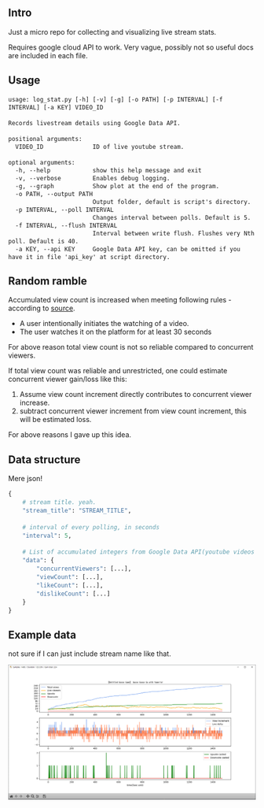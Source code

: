 ## Intro

Just a micro repo for collecting and visualizing live stream stats.

Requires google cloud API to work. Very vague, possibly not so useful docs are included in each file.

## Usage
```commandline
usage: log_stat.py [-h] [-v] [-g] [-o PATH] [-p INTERVAL] [-f INTERVAL] [-a KEY] VIDEO_ID

Records livestream details using Google Data API.

positional arguments:
  VIDEO_ID              ID of live youtube stream.

optional arguments:
  -h, --help            show this help message and exit
  -v, --verbose         Enables debug logging.
  -g, --graph           Show plot at the end of the program.
  -o PATH, --output PATH
                        Output folder, default is script's directory.
  -p INTERVAL, --poll INTERVAL
                        Changes interval between polls. Default is 5.
  -f INTERVAL, --flush INTERVAL
                        Interval between write flush. Flushes very Nth poll. Default is 40.
  -a KEY, --api KEY     Google Data API key, can be omitted if you have it in file 'api_key' at script directory.
```

## Random ramble

Accumulated view count is increased when meeting following rules - according to [source](https://www.tubics.com/blog/what-counts-as-a-view-on-youtube/).

- A user intentionally initiates the watching of a video.
- The user watches it on the platform for at least 30 seconds

For above reason total view count is not so reliable compared to concurrent viewers. 

If total view count was reliable and unrestricted, one could estimate concurrent viewer gain/loss like this:

1. Assume view count increment directly contributes to concurrent viewer increase.
2. subtract concurrent viewer increment from view count increment, this will be estimated loss. 

For above reasons I gave up this idea.

## Data structure

Mere json!

```python
{
    # stream title. yeah.
    "stream_title": "STREAM_TITLE",

    # interval of every polling, in seconds
    "interval": 5,
    
    # List of accumulated integers from Google Data API(youtube videos api)
    "data": {
        "concurrentViewers": [...],
        "viewCount": [...],
        "likeCount": [...],
        "dislikeCount": [...]
    }
}
```


## Example data

not sure if I can just include stream name like that.

![](demo.png)
